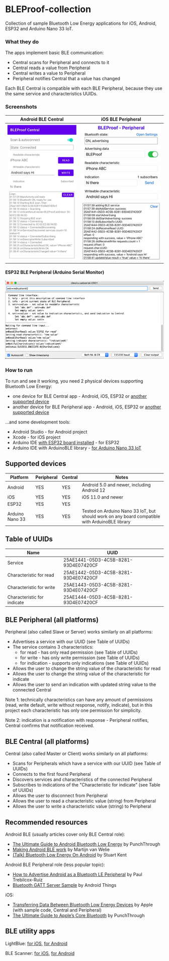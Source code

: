 # BLEProof-collection
Collection of sample Bluetooth Low Energy applications for iOS, Android, ESP32 and Arduino Nano 33 IoT.

### What they do
The apps implement basic BLE communication:
* Central scans for Peripheral and connects to it
* Central reads a value from Peripheral
* Central writes a value to Peripheral
* Peripheral notifies Central that a value has changed

Each BLE Central is compatible with each BLE Peripheral, because they use the same service and characteristics UUIDs.

### Screenshots

Android BLE Central | iOS BLE Peripheral
----- | ---------------
![Screenshot Android Central](/images/Screenshot-Android-Central.jpg) | ![Screenshot iOS Peripheral](/images/Screenshot-iOS-Peripheral.jpg)

#### ESP32 BLE Peripheral (Arduino Serial Monitor)

![Screenshot of ESP32 BLEProofPeripheral](/images/Screenshot-ESP32-Peripheral.png) 

### How to run
To run and see it working, you need 2 physical devices supporting Bluetooth Low Energy:
* one device for BLE Central app - Android, iOS, ESP32 or [another supported device](#supported-devices)
* another device for BLE Peripheral app - Android, iOS, ESP32 or [another supported device](#supported-devices)

...and some development tools:
* Android Studio - for Android project
* Xcode - for iOS project
* Arduino IDE [with ESP32 board installed](https://randomnerdtutorials.com/installing-the-esp32-board-in-arduino-ide-windows-instructions/) - for ESP32
* Arduino IDE with ArduinoBLE library - [for Arduino Nano 33 IoT](https://www.arduino.cc/en/Guide/NANO33IoT)

## Supported devices
Platform | Peripheral | Central | Notes
----- | ----- | ----- | -----
Android | YES | YES | Android 5.0 and newer, including Android 12
iOS | YES | YES | iOS 11.0 and newer
ESP32 | YES | YES |  |
Arduino Nano 33 | YES | YES | Tested on Arduino Nano 33 IoT, but should work on any board compatible with ArduinoBLE library

## Table of UUIDs
Name | UUID
----- | ---------------
Service | 25AE1441-05D3-4C5B-8281-93D4E07420CF
Characteristic for read | 25AE1442-05D3-4C5B-8281-93D4E07420CF
Characteristic for write | 25AE1443-05D3-4C5B-8281-93D4E07420CF
Characteristic for indicate | 25AE1444-05D3-4C5B-8281-93D4E07420CF

## BLE Peripheral (all platforms)
Peripheral (also called Slave or Server) works similarly on all platforms:
* Advertises a service with our UUID (see Table of UUIDs)
* The service contains 3 characteristics:
  * for read - has only read permission (see Table of UUIDs)
  * for write - has only write permission (see Table of UUIDs)
  * for indication - supports only indications (see Table of UUIDs)
* Allows the user to change the string value of the characteristic for read
* Allows the user to change the string value of the characteristic for indicate
* Allows the user to send an indication with updated string value to the connected Central

Note 1: technically characteristics can have any amount of permissions (read, write default, write without response, notify, indicate), but in this project each characteristic has only one permission for simplicity.

Note 2: indication is a notification with response - Peripheral notifies, Central confirms that notification received.

## BLE Central (all platforms)
Central (also called Master or Client) works similarly on all platforms:
* Scans for Peripherals which have a service with our UUID (see Table of UUIDs)
* Connects to the first found Peripheral
* Discovers services and characteristics of the connected Peripheral
* Subscribes to indications of the "Characteristic for indicate" (see Table of UUIDs)
* Allows the user to disconnect from Peripheral
* Allows the user to read a characteristic value (string) from Peripheral
* Allows the user to write a characteristic value (string) to Peripheral

## Recommended resources
Android BLE (usually articles cover only BLE Central role):
* [The Ultimate Guide to Android Bluetooth Low Energy](https://punchthrough.com/android-ble-guide/) by PunchThrough
* [Making Android BLE work](https://medium.com/@martijn.van.welie/making-android-ble-work-part-1-a736dcd53b02) by Martijn van Welie
* [(Talk) Bluetooth Low Energy On Android](https://www.stkent.com/2017/09/18/ble-on-android.html) by Stuart Kent

Android BLE Peripheral role (less popular topic):
* [How to Advertise Android as a Bluetooth LE Peripheral](https://code.tutsplus.com/tutorials/how-to-advertise-android-as-a-bluetooth-le-peripheral--cms-25426) by Paul Trebilcox-Ruiz
* [Bluetooth GATT Server Sample](https://github.com/androidthings/sample-bluetooth-le-gattserver) by Android Things

iOS:
* [Transferring Data Between Bluetooth Low Energy Devices](https://developer.apple.com/documentation/corebluetooth/transferring_data_between_bluetooth_low_energy_devices) by Apple (with sample code, Central and Peripheral)
* [The Ultimate Guide to Apple’s Core Bluetooth](https://punchthrough.com/core-bluetooth-basics/) by PunchThrough

## BLE utility apps
LightBlue: [for iOS](https://apps.apple.com/us/app/lightblue/id557428110#?platform=iphone), [for Android](https://play.google.com/store/apps/details?&hl=en&id=com.punchthrough.lightblueexplorer)

BLE Scanner: [for iOS](https://apps.apple.com/us/app/ble-scanner-4-0/id1221763603#?platform=iphone), [for Android](https://play.google.com/store/apps/details?hl=en&id=com.macdom.ble.blescanner)
